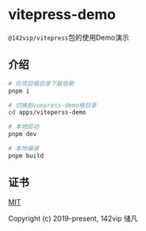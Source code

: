 # vitepress-demo

`@142vip/vitepress`包的使用Demo演示

## 介绍

```bash
# 在项目根目录下载依赖
pnpm i

# 切换到vuepress-demo根目录
cd apps/viteperss-demo

# 本地启动
pnpm dev

# 本地编译
pnpm build
```

## 证书

[MIT](https://opensource.org/license/MIT)

Copyright (c) 2019-present, 142vip 储凡
